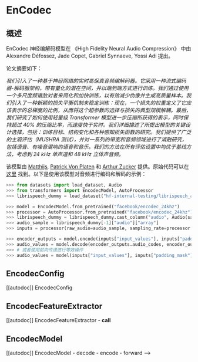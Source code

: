 <!--版权所有 2023 年 HuggingFace 团队。保留所有权利。

根据 Apache License, Version 2.0 许可证（以下简称“许可证”），除非遵守许可证，否则你不得使用此文件。你可以在以下网址获取许可证的副本：

http://www.apache.org/licenses/LICENSE-2.0

除非适用法律要求或书面同意，根据许可证分发的软件是基于“按原样”提供的，不附带任何明示或暗示的担保或条件。查看许可证以获取许可证下的特定语言和限制事项。

⚠️请注意，此文件为 Markdown 格式，但包含我们的文档生成器的特定语法（类似于 MDX），在你的 Markdown 查看器中可能无法正确显示。

-->

# EnCodec

## 概述

EnCodec 神经编解码模型在 《High Fidelity Neural Audio Compression》 中由 Alexandre Défossez, Jade Copet, Gabriel Synnaeve, Yossi Adi 提出。

论文摘要如下：

*我们引入了一种基于神经网络的实时高保真音频编解码器。它采用一种流式编码器-解码器架构，带有量化的潜在空间，并以端到端方式进行训练。我们通过使用一个多尺度频谱敌对者来简化和加快训练，以有效减少伪像并生成高质量样本。我们引入了一种新颖的损失平衡机制来稳定训练：现在，一个损失的权重定义了它应该表示的总梯度的比例，从而将这个超参数的选择与损失的典型规模解耦。最后，我们研究了如何使用轻量级 Transformer 模型进一步压缩所获得的表示，同时保持超过 40% 的压缩比率，而速度快于实时。我们详细描述了所提出模型的关键设计选择，包括：训练目标、结构变化和各种感知损失函数的研究。我们提供了广泛的主观评估（MUSHRA 测试），并对一系列的带宽和音频领域进行了消融研究，包括语音、有噪音混响的语音和音乐。我们的方法在所有评估设置中均优于基线方法，考虑到 24 kHz 单声道和 48 kHz 立体声音频。*

该模型由 [Matthijs](https://huggingface.co/Matthijs), [Patrick Von Platen](https://huggingface.co/patrickvonplaten) 和 [Arthur Zucker](https://huggingface.co/ArthurZ) 提供。原始代码可以在 [这里](https://github.com/facebookresearch/encodec) 找到。以下是使用该模型对音频进行编码和解码的示例：

```python 
>>> from datasets import load_dataset, Audio
>>> from transformers import EncodecModel, AutoProcessor
>>> librispeech_dummy = load_dataset("hf-internal-testing/librispeech_asr_dummy", "clean", split="validation")

>>> model = EncodecModel.from_pretrained("facebook/encodec_24khz")
>>> processor = AutoProcessor.from_pretrained("facebook/encodec_24khz")
>>> librispeech_dummy = librispeech_dummy.cast_column("audio", Audio(sampling_rate=processor.sampling_rate))
>>> audio_sample = librispeech_dummy[-1]["audio"]["array"]
>>> inputs = processor(raw_audio=audio_sample, sampling_rate=processor.sampling_rate, return_tensors="pt")

>>> encoder_outputs = model.encode(inputs["input_values"], inputs["padding_mask"])
>>> audio_values = model.decode(encoder_outputs.audio_codes, encoder_outputs.audio_scales, inputs["padding_mask"])[0]
>>> # 或者使用前向传递进行等效操作
>>> audio_values = model(inputs["input_values"], inputs["padding_mask"]).audio_values
```


## EncodecConfig

[[autodoc]] EncodecConfig

## EncodecFeatureExtractor

[[autodoc]] EncodecFeatureExtractor
    - __call__

## EncodecModel

[[autodoc]] EncodecModel
    - decode
    - encode
    - forward
-->